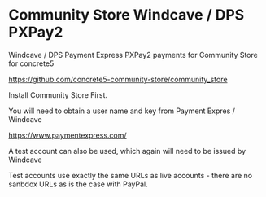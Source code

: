 # Community Store Windcave / DPS PXPay2
Windcave / DPS Payment Express PXPay2 payments for Community Store for concrete5

https://github.com/concrete5-community-store/community_store

Install Community Store First.

You will need to obtain a user name and key from Payment Expres / Windcave

https://www.paymentexpress.com/

A test account can also be used, which again will need to be issued by Windcave

Test accounts use exactly the same URLs as live accounts - there are no sanbdox URLs as is
the case with PayPal.
